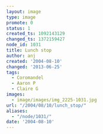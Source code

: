 ```yaml
---
layout: image
type: image
promote: 0
status: 1
created_ts: 1092143129
changed_ts: 1372159427
node_id: 1031
title: Lunch stop
author: anj
created: '2004-08-10'
changed: '2013-06-25'
tags:
  - Coromandel
  - Aaron P
  - Claire G
images:
  - image/images/img_2225-1031.jpg
url: "/2004/08/10/lunch_stop/"
aliases:
  - "/node/1031/"
date: '2004-08-10'
---
```


